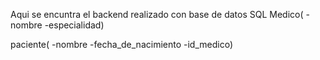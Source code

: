 Aqui se encuntra el backend realizado con base de datos SQL
Medico(
-nombre
-especialidad)

paciente(
-nombre
-fecha_de_nacimiento
-id_medico)
